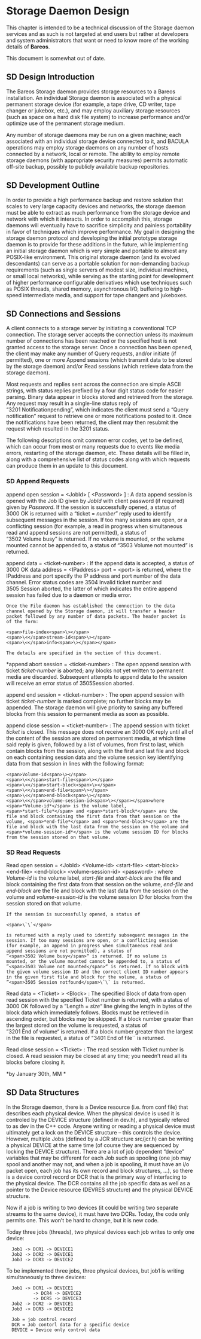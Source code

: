 Storage Daemon Design
=====================

This chapter is intended to be a technical discussion of the Storage
daemon services and as such is not targeted at end users but rather at
developers and system administrators that want or need to know more of
the working details of <span>**Bareos**</span>.

This document is somewhat out of date.

SD Design Introduction
----------------------

The Bareos Storage daemon provides storage resources to a Bareos
installation. An individual Storage daemon is associated with a physical
permanent storage device (for example, a tape drive, CD writer, tape
changer or jukebox, etc.), and may employ auxiliary storage resources
(such as space on a hard disk file system) to increase performance
and/or optimize use of the permanent storage medium.

Any number of storage daemons may be run on a given machine; each
associated with an individual storage device connected to it, and BACULA
operations may employ storage daemons on any number of hosts connected
by a network, local or remote. The ability to employ remote storage
daemons (with appropriate security measures) permits automatic off-site
backup, possibly to publicly available backup repositories.

SD Development Outline
----------------------

In order to provide a high performance backup and restore solution that
scales to very large capacity devices and networks, the storage daemon
must be able to extract as much performance from the storage device and
network with which it interacts. In order to accomplish this, storage
daemons will eventually have to sacrifice simplicity and painless
portability in favor of techniques which improve performance. My goal in
designing the storage daemon protocol and developing the initial
prototype storage daemon is to provide for these additions in the
future, while implementing an initial storage daemon which is very
simple and portable to almost any POSIX-like environment. This original
storage daemon (and its evolved descendants) can serve as a portable
solution for non-demanding backup requirements (such as single servers
of modest size, individual machines, or small local networks), while
serving as the starting point for development of higher performance
configurable derivatives which use techniques such as POSIX threads,
shared memory, asynchronous I/O, buffering to high-speed intermediate
media, and support for tape changers and jukeboxes.

SD Connections and Sessions
---------------------------

A client connects to a storage server by initiating a conventional TCP
connection. The storage server accepts the connection unless its maximum
number of connections has been reached or the specified host is not
granted access to the storage server. Once a connection has been opened,
the client may make any number of Query requests, and/or initiate (if
permitted), one or more Append sessions (which transmit data to be
stored by the storage daemon) and/or Read sessions (which retrieve data
from the storage daemon).

Most requests and replies sent across the connection are simple ASCII
strings, with status replies prefixed by a four digit status code for
easier parsing. Binary data appear in blocks stored and retrieved from
the storage. Any request may result in a single-line status reply of
“<span>3201 Notificationpending</span>”, which indicates the client must
send a “Query notification” request to retrieve one or more
notifications posted to it. Once the notifications have been returned,
the client may then resubmit the request which resulted in the 3201
status.

The following descriptions omit common error codes, yet to be defined,
which can occur from most or many requests due to events like media
errors, restarting of the storage daemon, etc. These details will be
filled in, along with a comprehensive list of status codes along with
which requests can produce them in an update to this document.

### SD Append Requests

<span>append open session = <span>\<</span>JobId<span>\></span> [ <span>\<</span>Password<span>\></span> ] </span>
:   A data append session is opened with the Job ID given by
    <span>*JobId*</span> with client password (if required) given by
    <span>*Password*</span>. If the session is successfully opened, a
    status of <span>3000 OK</span> is returned with a
    “<span>ticket = </span><span>*number*</span>” reply used to identify
    subsequent messages in the session. If too many sessions are open,
    or a conflicting session (for example, a read in progress when
    simultaneous read and append sessions are not permitted), a status
    of “<span>3502 Volume busy</span>” is returned. If no volume is
    mounted, or the volume mounted cannot be appended to, a status of
    “<span>3503 Volume not mounted</span>” is returned.

append data = <span>\<</span>ticket-number<span>\></span> 
:   If the append data is accepted, a status of <span>3000 OK data
    address = <span>\<</span>IPaddress<span>\></span> port =
    <span>\<</span>port<span>\></span></span> is returned, where the
    <span>IPaddress</span> and <span>port</span> specify the IP address
    and port number of the data channel. Error status codes are
    <span>3504 Invalid ticket number</span> and
    <span>3505 Session aborted</span>, the latter of which indicates the
    entire append session has failed due to a daemon or media error.

    Once the File daemon has established the connection to the data
    channel opened by the Storage daemon, it will transfer a header
    packet followed by any number of data packets. The header packet is
    of the form:

    <span>file-index<span>\></span>
    <span>\<</span>stream-id<span>\></span>
    <span>\<</span>info<span>\></span></span>

    The details are specified in the section of this document.

\*append abort session = <span>\<</span>ticket-number<span>\></span> 
:   The open append session with ticket <span>*ticket-number*</span> is
    aborted; any blocks not yet written to permanent media are
    discarded. Subsequent attempts to append data to the session will
    receive an error status of <span>3505Session aborted</span>.

append end session = <span>\<</span>ticket-number<span>\></span> 
:   The open append session with ticket <span>*ticket-number*</span> is
    marked complete; no further blocks may be appended. The storage
    daemon will give priority to saving any buffered blocks from this
    session to permanent media as soon as possible.

append close session = <span>\<</span>ticket-number<span>\></span> 
:   The append session with ticket <span>*ticket*</span> is closed. This
    message does not receive an <span>3000 OK</span> reply until all of
    the content of the session are stored on permanent media, at which
    time said reply is given, followed by a list of volumes, from first
    to last, which contain blocks from the session, along with the first
    and last file and block on each containing session data and the
    volume session key identifying data from that session in lines with
    the following format:

    <span>Volume-id<span>\></span>
    <span>\<</span>start-file<span>\></span>
    <span>\<</span>start-block<span>\></span>
    <span>\<</span>end-file<span>\></span>
    <span>\<</span>end-block<span>\></span>
    <span>\<</span>volume-session-id<span>\></span></span>where
    <span>*Volume-id*</span> is the volume label,
    <span>*start-file*</span> and <span>*start-block*</span> are the
    file and block containing the first data from that session on the
    volume, <span>*end-file*</span> and <span>*end-block*</span> are the
    file and block with the last data from the session on the volume and
    <span>*volume-session-id*</span> is the volume session ID for blocks
    from the session stored on that volume.

### SD Read Requests

Read open session = <span>\<</span>JobId<span>\></span> <span>\<</span>Volume-id<span>\></span> <span>\<</span>start-file<span>\></span> <span>\<</span>start-block<span>\></span> <span>\<</span>end-file<span>\></span> <span>\<</span>end-block<span>\></span> <span>\<</span>volume-session-id<span>\></span> <span>\<</span>password<span>\></span> 
:   where <span>*Volume-id*</span> is the volume label,
    <span>*start-file*</span> and <span>*start-block*</span> are the
    file and block containing the first data from that session on the
    volume, <span>*end-file*</span> and <span>*end-block*</span> are the
    file and block with the last data from the session on the volume and
    <span>*volume-session-id*</span> is the volume session ID for blocks
    from the session stored on that volume.

    If the session is successfully opened, a status of

    <span>\`\`</span>

    is returned with a reply used to identify subsequent messages in the
    session. If too many sessions are open, or a conflicting session
    (for example, an append in progress when simultaneous read and
    append sessions are not permitted), a status of
    ”<span>3502 Volume busy</span>“ is returned. If no volume is
    mounted, or the volume mounted cannot be appended to, a status of
    ”<span>3503 Volume not mounted</span>“ is returned. If no block with
    the given volume session ID and the correct client ID number appears
    in the given first file and block for the volume, a status of
    ”<span>3505 Session notfound</span>\`\` is returned.

Read data = <span>\<</span>Ticket<span>\></span> <span>\></span> <span>\<</span>Block<span>\></span> 
:   The specified Block of data from open read session with the
    specified Ticket number is returned, with a status of
    <span>3000 OK</span> followed by a
    ”<span>Length = </span><span>*size*</span>“ line giving the length
    in bytes of the block data which immediately follows. Blocks must be
    retrieved in ascending order, but blocks may be skipped. If a block
    number greater than the largest stored on the volume is requested, a
    status of ”<span>3201 End of volume</span>“ is returned. If a block
    number greater than the largest in the file is requested, a status
    of ”<span>3401 End of file</span>\`\` is returned.

Read close session = <span>\<</span>Ticket<span>\></span> 
:   The read session with Ticket number is closed. A read session may be
    closed at any time; you needn’t read all its blocks before closing
    it.

<span>*by January 30th, MM *</span>

SD Data Structures
------------------

In the Storage daemon, there is a Device resource (i.e. from conf file)
that describes each physical device. When the physical device is used it
is controled by the DEVICE structure (defined in dev.h), and typically
refered to as dev in the C++ code. Anyone writing or reading a physical
device must ultimately get a lock on the DEVICE structure – this
controls the device. However, multiple Jobs (defined by a JCR structure
src/jcr.h) can be writing a physical DEVICE at the same time (of course
they are sequenced by locking the DEVICE structure). There are a lot of
job dependent “device” variables that may be different for each Job such
as spooling (one job may spool and another may not, and when a job is
spooling, it must have an i/o packet open, each job has its own record
and block structures, ...), so there is a device control record or DCR
that is the primary way of interfacing to the physical device. The DCR
contains all the job specific data as well as a pointer to the Device
resource (DEVRES structure) and the physical DEVICE structure.

Now if a job is writing to two devices (it could be writing two separate
streams to the same device), it must have two DCRs. Today, the code only
permits one. This won’t be hard to change, but it is new code.

Today three jobs (threads), two physical devices each job writes to only
one device:

      Job1 -> DCR1 -> DEVICE1
      Job2 -> DCR2 -> DEVICE1
      Job3 -> DCR3 -> DEVICE2

To be implemented three jobs, three physical devices, but job1 is
writing simultaneously to three devices:

      Job1 -> DCR1 -> DEVICE1
              -> DCR4 -> DEVICE2
              -> DCR5 -> DEVICE3
      Job2 -> DCR2 -> DEVICE1
      Job3 -> DCR3 -> DEVICE2

      Job = job control record
      DCR = Job contorl data for a specific device
      DEVICE = Device only control data
